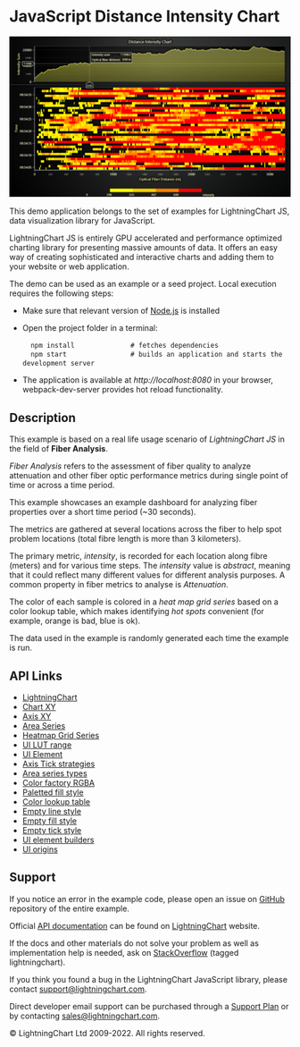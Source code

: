 # JavaScript Distance Intensity Chart

![JavaScript Distance Intensity Chart](dashboardWaterfall-darkGold.png)

This demo application belongs to the set of examples for LightningChart JS, data visualization library for JavaScript.

LightningChart JS is entirely GPU accelerated and performance optimized charting library for presenting massive amounts of data. It offers an easy way of creating sophisticated and interactive charts and adding them to your website or web application.

The demo can be used as an example or a seed project. Local execution requires the following steps:

-   Make sure that relevant version of [Node.js](https://nodejs.org/en/download/) is installed
-   Open the project folder in a terminal:

          npm install              # fetches dependencies
          npm start                # builds an application and starts the development server

-   The application is available at _http://localhost:8080_ in your browser, webpack-dev-server provides hot reload functionality.


## Description

This example is based on a real life usage scenario of _LightningChart JS_ in the field of **Fiber Analysis**.

_Fiber Analysis_ refers to the assessment of fiber quality to analyze attenuation and other fiber optic performance metrics during single point of time or across a time period.

This example showcases an example dashboard for analyzing fiber properties over a short time period (~30 seconds).

The metrics are gathered at several locations across the fiber to help spot problem locations (total fibre length is more than 3 kilometers).

The primary metric, _intensity_, is recorded for each location along fibre (meters) and for various time steps. The _intensity_ value is _abstract_, meaning that it could reflect many different values for different analysis purposes. A common property in fiber metrics to analyse is _Attenuation_.

The color of each sample is colored in a _heat map grid series_ based on a color lookup table, which makes identifying _hot spots_ convenient (for example, orange is bad, blue is ok).

The data used in the example is randomly generated each time the example is run.


## API Links

* [LightningChart]
* [Chart XY]
* [Axis XY]
* [Area Series]
* [Heatmap Grid Series]
* [UI LUT range]
* [UI Element]
* [Axis Tick strategies]
* [Area series types]
* [Color factory RGBA]
* [Paletted fill style]
* [Color lookup table]
* [Empty line style]
* [Empty fill style]
* [Empty tick style]
* [UI element builders]
* [UI origins]


## Support

If you notice an error in the example code, please open an issue on [GitHub][0] repository of the entire example.

Official [API documentation][1] can be found on [LightningChart][2] website.

If the docs and other materials do not solve your problem as well as implementation help is needed, ask on [StackOverflow][3] (tagged lightningchart).

If you think you found a bug in the LightningChart JavaScript library, please contact support@lightningchart.com.

Direct developer email support can be purchased through a [Support Plan][4] or by contacting sales@lightningchart.com.

[0]: https://github.com/Arction/
[1]: https://lightningchart.com/lightningchart-js-api-documentation/
[2]: https://lightningchart.com
[3]: https://stackoverflow.com/questions/tagged/lightningchart
[4]: https://lightningchart.com/support-services/

© LightningChart Ltd 2009-2022. All rights reserved.


[LightningChart]: https://lightningchart.com/js-charts/api-documentation/v5.0.1/functions/lightningChart-1.html
[Chart XY]: https://lightningchart.com/js-charts/api-documentation/v5.0.1/classes/ChartXY.html
[Axis XY]: https://lightningchart.com/js-charts/api-documentation/v5.0.1/classes/Axis.html
[Area Series]: https://lightningchart.com/js-charts/api-documentation/v5.0.1/classes/AreaSeriesPositive.html
[Heatmap Grid Series]: https://lightningchart.com/js-charts/api-documentation/v5.0.1/classes/HeatmapGridSeriesIntensityValues.html
[UI LUT range]: https://lightningchart.com/js-charts/api-documentation/v5.0.1/interfaces/UILUTRange.html
[UI Element]: https://lightningchart.com/js-charts/api-documentation/v5.0.1/interfaces/UIElement.html
[Axis Tick strategies]: https://lightningchart.com/js-charts/api-documentation/v5.0.1/variables/AxisTickStrategies.html
[Area series types]: https://lightningchart.com/js-charts/api-documentation/v5.0.1/AreaSeriesTypes.html
[Color factory RGBA]: https://lightningchart.com/js-charts/api-documentation/v5.0.1/functions/ColorRGBA.html
[Paletted fill style]: https://lightningchart.com/js-charts/api-documentation/v5.0.1/classes/PalettedFill.html
[Color lookup table]: https://lightningchart.com/js-charts/api-documentation/v5.0.1/classes/LUT.html
[Empty line style]: https://lightningchart.com/js-charts/api-documentation/v5.0.1/variables/emptyLine.html
[Empty fill style]: https://lightningchart.com/js-charts/api-documentation/v5.0.1/variables/emptyFill-1.html
[Empty tick style]: https://lightningchart.com/js-charts/api-documentation/v5.0.1/variables/emptyTick.html
[UI element builders]: https://lightningchart.com/js-charts/api-documentation/v5.0.1/variables/UIElementBuilders.html
[UI origins]: https://lightningchart.com/js-charts/api-documentation/v5.0.1/variables/UIOrigins.html


